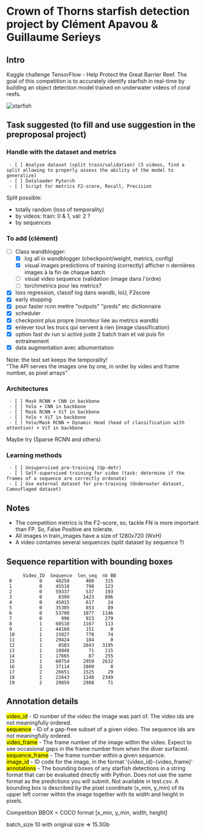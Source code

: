 # Crown of Thorns starfish detection project by Clément Apavou & Guillaume Serieys

## Intro
Kaggle challenge TensorFlow - Help Protect the Great Barrier Reef. 
The goal of this competition is to accurately identify starfish in real-time by building an object detection model trained on underwater videos of coral reefs.

![starfish](images/imageRD.png)

## Task suggested (to fill and use suggestion in the preproposal project)
### Handle with the dataset and metrics
     - [ ] Analyse dataset (split train/validation) (3 videos, find a split allowing to properly assess the ability of the model to generalize) 
     - [ ] Dataloader Pytorch
     - [ ] Script for metrics F2-score, Recall, Precision
Split possible: 
-    totally random (loss of temporality)
-    by videos: train: 0 & 1, val: 2 ?
-    by sequences
### To add (clément)
- [ ] Class wandblogger:
     - [X] log all in wandblogger (checkpoint/weight, metrics, config)
     - [X] visual images predictions of training (correctly) afficher n dernières images à la fin de chaque batch
     - [ ] visual video sequence (validation (image dans l'ordre)
     - [ ] torchmetrics pour les metrics?
- [X] loss regression, classif log dans wandb, IoU, F2score
- [X] early stopping
- [X] pour faster rcnn mettre "outputs" "preds" etc dictionnaire
- [x] scheduler
- [X] checkpoint plus propre (moniteur liée au metrics wandb)
- [X] enlever tout les trucs qui servent à rien (image classification)
- [X] option fast dv run si activé juste 2 batch train et val puis fin entrainement
- [x] data augmentation avec albumentation

Note: the test set keeps the temporality!\
"The API serves the images one by one, in order by video and frame number, as pixel arrays"
### Architectures 
     - [ ] Mask RCNN + CNN in backbone 
     - [ ] Yolo + CNN in backbone 
     - [ ] Mask RCNN + ViT in backbone 
     - [ ] Yolo + ViT in backbone
     - [ ] Yolo/Mask RCNN + Dynamic Head (head of classification with attention) + ViT in backbone
Maybe try (Sparse RCNN and others)
### Learning methods 
     - [ ] Unsupervised pre-training (Up-detr)
     - [ ] Self-supervised training for video (task: determine if the frames of a sequence are correctly ordonate)
     - [ ] Use external dataset for pre-training (Underwater dataset, Camouflaged dataset)

## Notes
- The competition metrics is the F2-score, so, tackle FN is more important than FP. So, False Positive are tolerate.
- All images in train_images have a size of 1280x720 (WxH)
- A video containes several sequences (split dataset by sequence ?) 

## Sequence repartition with bounding boxes
          Video_ID  Sequence  len_seq  nb BB
     0          0     40258      480    315
     1          0     45518      798    123
     2          0     59337      537    193
     3          0      8399     1423    896
     4          0     45015      617     24
     5          0     35305      853     89
     6          0     53708     1077   1146
     7          0       996      923    279
     8          1     60510     1167    113
     9          1     44160      151      0
     10         1     15827      770     74
     11         1     29424      184      0
     12         1      8503     2843   3195
     13         1     18048       71    115
     14         1     17665       87    255
     15         1     60754     2959   2632
     16         2     37114     2800      0
     17         2     26651     1525     29
     18         2     22643     1248   2349
     19         2     29859     2988     71

## Annotation details
<mark>video_id</mark> - ID number of the video the image was part of. The video ids are not meaningfully ordered.\
<mark>sequence</mark> - ID of a gap-free subset of a given video. The sequence ids are not meaningfully ordered.\
<mark>video_frame</mark> - The frame number of the image within the video. Expect to see occasional gaps in the frame number from when the diver surfaced.\
<mark>sequence_frame</mark> - The frame number within a given sequence.\
<mark>image_id</mark> - ID code for the image, in the format '{video_id}-{video_frame}'\
<mark>annotations</mark> - The bounding boxes of any starfish detections in a string format that can be evaluated directly with Python. Does not use the same format as the predictions you will submit. Not available in test.csv. A bounding box is described by the pixel coordinate (x_min, y_min) of its upper left corner within the image together with its width and height in pixels.

Competition BBOX = COCO format [x_min, y_min, width, height]

batch_size 10 with original size => 15.3Gb